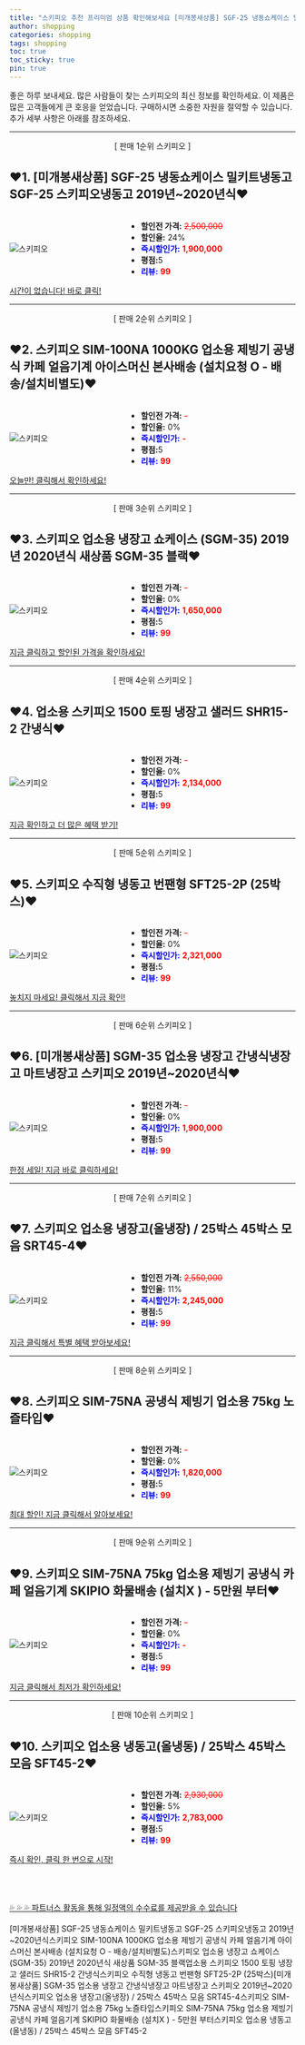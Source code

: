 ```yaml
---
title: "스키피오 추천 프리미엄 상품 확인해보세요 [미개봉새상품] SGF-25 냉동쇼케이스 밀키트냉동고 SGF-25"
author: shopping
categories: shopping
tags: shopping
toc: true
toc_sticky: true
pin: true
---
```

좋은 하루 보내세요. 많은 사람들이 찾는 스키피오의 최신 정보를 확인하세요. 이 제품은 많은 고객들에게 큰 호응을 얻었습니다. 구매하시면 소중한 자원을 절약할 수 있습니다. 추가 세부 사항은 아래를 참조하세요.

---
<p class="toplist" style="margin: 0 auto; display: block; width: fit-content;">[ 판매 1순위 스키피오 ]</p>

<h2><strong>❤️1. [미개봉새상품] SGF-25 냉동쇼케이스 밀키트냉동고 SGF-25 스키피오냉동고 2019년~2020년식❤️</strong></h2>

<div style="display: flex; align-items: center;">
    <div style="flex: 0.4;">
        <img src="https://thumbnail9.coupangcdn.com/thumbnails/remote/230x230ex/image/vendor_inventory/a484/bb470d5d365c25561381a2bc15ef58e84fe0466d342c42b9d09fa0fca415.jpeg" alt="스키피오" style="max-width: 100%;">
    </div>
    <div style="flex: 0.6; margin-left: 10px;">
        <ul>
            <li><strong>할인전 가격:</strong> <del style="color: red;">2,500,000</del></li>
            <li><strong>할인율:</strong> 24%</li>
            <li><span style='color:blue'><strong>즉시할인가:</strong></span> <span style='color:red'><strong>1,900,000</strong></span></li>
            <li><strong>평점:</strong>5</li>
            <li><span style='color:blue'><strong>리뷰:</strong></span> <span style='color:red'><strong>99</strong></span></li>
        </ul>
    </div>
</div>
<div class="center">
    <a href="https://William4Davisa.github.io?lptag=AF9450613&subid=githubio&pageKey=7623559834&traceid=V0-153&itemId=20217255866&vendorItemId=80163446922" class="myButton">
        시간이 없습니다! 바로 클릭!
    </a>
</div>


---
<p class="toplist" style="margin: 0 auto; display: block; width: fit-content;">[ 판매 2순위 스키피오 ]</p>

<h2><strong>❤️2. 스키피오 SIM-100NA 1000KG 업소용 제빙기 공냉식 카페 얼음기계 아이스머신 본사배송 (설치요청 O - 배송/설치비별도)❤️</strong></h2>

<div style="display: flex; align-items: center;">
    <div style="flex: 0.4;">
        <img src="https://thumbnail8.coupangcdn.com/thumbnails/remote/230x230ex/image/vendor_inventory/cefd/fe4659822766b44af0063c4e54bcdbe697fbca2fd7abd7a99c94ef37b2c7.jpeg" alt="스키피오" style="max-width: 100%;">
    </div>
    <div style="flex: 0.6; margin-left: 10px;">
        <ul>
            <li><strong>할인전 가격:</strong> <del style="color: red;">-</del></li>
            <li><strong>할인율:</strong> 0%</li>
            <li><span style='color:blue'><strong>즉시할인가:</strong></span> <span style='color:red'><strong>-</strong></span></li>
            <li><strong>평점:</strong>5</li>
            <li><span style='color:blue'><strong>리뷰:</strong></span> <span style='color:red'><strong>99</strong></span></li>
        </ul>
    </div>
</div>
<div class="center">
    <a href="https://William4Davisa.github.io?lptag=AF9450613&subid=githubio&pageKey=8250144737&traceid=V0-153&itemId=23750230671&vendorItemId=90774755825" class="myButton">
        오늘만! 클릭해서 확인하세요!
    </a>
</div>


---
<p class="toplist" style="margin: 0 auto; display: block; width: fit-content;">[ 판매 3순위 스키피오 ]</p>

<h2><strong>❤️3. 스키피오 업소용 냉장고 쇼케이스 (SGM-35) 2019년 2020년식 새상품 SGM-35 블랙❤️</strong></h2>

<div style="display: flex; align-items: center;">
    <div style="flex: 0.4;">
        <img src="https://thumbnail10.coupangcdn.com/thumbnails/remote/230x230ex/image/vendor_inventory/5c31/e543909944c3bc105374cf1f5e13481b54f4b7ef3d8361d9e7749057f66b.jpg" alt="스키피오" style="max-width: 100%;">
    </div>
    <div style="flex: 0.6; margin-left: 10px;">
        <ul>
            <li><strong>할인전 가격:</strong> <del style="color: red;">-</del></li>
            <li><strong>할인율:</strong> 0%</li>
            <li><span style='color:blue'><strong>즉시할인가:</strong></span> <span style='color:red'><strong>1,650,000</strong></span></li>
            <li><strong>평점:</strong>5</li>
            <li><span style='color:blue'><strong>리뷰:</strong></span> <span style='color:red'><strong>99</strong></span></li>
        </ul>
    </div>
</div>
<div class="center">
    <a href="https://William4Davisa.github.io?lptag=AF9450613&subid=githubio&pageKey=6908612858&traceid=V0-153&itemId=16641527514&vendorItemId=83825706361" class="myButton">
        지금 클릭하고 할인된 가격을 확인하세요!
    </a>
</div>


---
<p class="toplist" style="margin: 0 auto; display: block; width: fit-content;">[ 판매 4순위 스키피오 ]</p>

<h2><strong>❤️4. 업소용 스키피오 1500 토핑 냉장고 샐러드 SHR15-2 간냉식❤️</strong></h2>

<div style="display: flex; align-items: center;">
    <div style="flex: 0.4;">
        <img src="https://thumbnail10.coupangcdn.com/thumbnails/remote/230x230ex/image/vendor_inventory/ec38/421c4c417fc357f2d080ab62f5b41b50b31d922c6c8646809a0546e1781e.jpg" alt="스키피오" style="max-width: 100%;">
    </div>
    <div style="flex: 0.6; margin-left: 10px;">
        <ul>
            <li><strong>할인전 가격:</strong> <del style="color: red;">-</del></li>
            <li><strong>할인율:</strong> 0%</li>
            <li><span style='color:blue'><strong>즉시할인가:</strong></span> <span style='color:red'><strong>2,134,000</strong></span></li>
            <li><strong>평점:</strong>5</li>
            <li><span style='color:blue'><strong>리뷰:</strong></span> <span style='color:red'><strong>99</strong></span></li>
        </ul>
    </div>
</div>
<div class="center">
    <a href="https://William4Davisa.github.io?lptag=AF9450613&subid=githubio&pageKey=7568309517&traceid=V0-153&itemId=19953574660&vendorItemId=87052471690" class="myButton">
        지금 확인하고 더 많은 혜택 받기!
    </a>
</div>


---
<p class="toplist" style="margin: 0 auto; display: block; width: fit-content;">[ 판매 5순위 스키피오 ]</p>

<h2><strong>❤️5. 스키피오 수직형 냉동고 번팬형 SFT25-2P (25박스)❤️</strong></h2>

<div style="display: flex; align-items: center;">
    <div style="flex: 0.4;">
        <img src="https://thumbnail7.coupangcdn.com/thumbnails/remote/230x230ex/image/vendor_inventory/2084/7204ea0e2799b92437fe1cefe37d3119c3da4387070fc2303cf9cb349a48.jpeg" alt="스키피오" style="max-width: 100%;">
    </div>
    <div style="flex: 0.6; margin-left: 10px;">
        <ul>
            <li><strong>할인전 가격:</strong> <del style="color: red;">-</del></li>
            <li><strong>할인율:</strong> 0%</li>
            <li><span style='color:blue'><strong>즉시할인가:</strong></span> <span style='color:red'><strong>2,321,000</strong></span></li>
            <li><strong>평점:</strong>5</li>
            <li><span style='color:blue'><strong>리뷰:</strong></span> <span style='color:red'><strong>99</strong></span></li>
        </ul>
    </div>
</div>
<div class="center">
    <a href="https://William4Davisa.github.io?lptag=AF9450613&subid=githubio&pageKey=7196121190&traceid=V0-153&itemId=18179004217&vendorItemId=85328088543" class="myButton">
        놓치지 마세요! 클릭해서 지금 확인!
    </a>
</div>


---
<p class="toplist" style="margin: 0 auto; display: block; width: fit-content;">[ 판매 6순위 스키피오 ]</p>

<h2><strong>❤️6. [미개봉새상품] SGM-35 업소용 냉장고 간냉식냉장고 마트냉장고 스키피오 2019년~2020년식❤️</strong></h2>

<div style="display: flex; align-items: center;">
    <div style="flex: 0.4;">
        <img src="https://thumbnail9.coupangcdn.com/thumbnails/remote/230x230ex/image/vendor_inventory/8963/ec5ff8e5a936f3b20d8441b62085e6b349aa7fe45dbdbfd6f1456ffabfa4.jpeg" alt="스키피오" style="max-width: 100%;">
    </div>
    <div style="flex: 0.6; margin-left: 10px;">
        <ul>
            <li><strong>할인전 가격:</strong> <del style="color: red;">-</del></li>
            <li><strong>할인율:</strong> 0%</li>
            <li><span style='color:blue'><strong>즉시할인가:</strong></span> <span style='color:red'><strong>1,900,000</strong></span></li>
            <li><strong>평점:</strong>5</li>
            <li><span style='color:blue'><strong>리뷰:</strong></span> <span style='color:red'><strong>99</strong></span></li>
        </ul>
    </div>
</div>
<div class="center">
    <a href="https://William4Davisa.github.io?lptag=AF9450613&subid=githubio&pageKey=7623562591&traceid=V0-153&itemId=20217266994&vendorItemId=80163446776" class="myButton">
        한정 세일! 지금 바로 클릭하세요!
    </a>
</div>


---
<p class="toplist" style="margin: 0 auto; display: block; width: fit-content;">[ 판매 7순위 스키피오 ]</p>

<h2><strong>❤️7. 스키피오 업소용 냉장고(올냉장) / 25박스 45박스 모음 SRT45-4❤️</strong></h2>

<div style="display: flex; align-items: center;">
    <div style="flex: 0.4;">
        <img src="https://thumbnail6.coupangcdn.com/thumbnails/remote/230x230ex/image/vendor_inventory/e629/a0739a17994bf74feade1230c2cefe17dba2fc3f5d61f11597d328be3e8d.jpg" alt="스키피오" style="max-width: 100%;">
    </div>
    <div style="flex: 0.6; margin-left: 10px;">
        <ul>
            <li><strong>할인전 가격:</strong> <del style="color: red;">2,550,000</del></li>
            <li><strong>할인율:</strong> 11%</li>
            <li><span style='color:blue'><strong>즉시할인가:</strong></span> <span style='color:red'><strong>2,245,000</strong></span></li>
            <li><strong>평점:</strong>5</li>
            <li><span style='color:blue'><strong>리뷰:</strong></span> <span style='color:red'><strong>99</strong></span></li>
        </ul>
    </div>
</div>
<div class="center">
    <a href="https://William4Davisa.github.io?lptag=AF9450613&subid=githubio&pageKey=7088309288&traceid=V0-153&itemId=17655812931&vendorItemId=84821350458" class="myButton">
        지금 클릭해서 특별 혜택 받아보세요!
    </a>
</div>


---
<p class="toplist" style="margin: 0 auto; display: block; width: fit-content;">[ 판매 8순위 스키피오 ]</p>

<h2><strong>❤️8. 스키피오 SIM-75NA 공냉식 제빙기 업소용 75kg 노즐타입❤️</strong></h2>

<div style="display: flex; align-items: center;">
    <div style="flex: 0.4;">
        <img src="https://thumbnail7.coupangcdn.com/thumbnails/remote/230x230ex/image/vendor_inventory/cae2/65625391387a7a12388b0ad0e1e7e6cef16add3bb34ce7030c80c907552f.jpg" alt="스키피오" style="max-width: 100%;">
    </div>
    <div style="flex: 0.6; margin-left: 10px;">
        <ul>
            <li><strong>할인전 가격:</strong> <del style="color: red;">-</del></li>
            <li><strong>할인율:</strong> 0%</li>
            <li><span style='color:blue'><strong>즉시할인가:</strong></span> <span style='color:red'><strong>1,820,000</strong></span></li>
            <li><strong>평점:</strong>5</li>
            <li><span style='color:blue'><strong>리뷰:</strong></span> <span style='color:red'><strong>99</strong></span></li>
        </ul>
    </div>
</div>
<div class="center">
    <a href="https://William4Davisa.github.io?lptag=AF9450613&subid=githubio&pageKey=7610272406&traceid=V0-153&itemId=20153776154&vendorItemId=87246662573" class="myButton">
        최대 할인! 지금 클릭해서 알아보세요!
    </a>
</div>


---
<p class="toplist" style="margin: 0 auto; display: block; width: fit-content;">[ 판매 9순위 스키피오 ]</p>

<h2><strong>❤️9. 스키피오 SIM-75NA 75kg 업소용 제빙기 공냉식 카페 얼음기계 SKIPIO 화물배송 (설치X ) - 5만원 부터❤️</strong></h2>

<div style="display: flex; align-items: center;">
    <div style="flex: 0.4;">
        <img src="https://thumbnail8.coupangcdn.com/thumbnails/remote/230x230ex/image/vendor_inventory/0ee3/80a6b347077e1d412908319f87a21cd1748e5d3090ca67797b775fd86a29.jpeg" alt="스키피오" style="max-width: 100%;">
    </div>
    <div style="flex: 0.6; margin-left: 10px;">
        <ul>
            <li><strong>할인전 가격:</strong> <del style="color: red;">-</del></li>
            <li><strong>할인율:</strong> 0%</li>
            <li><span style='color:blue'><strong>즉시할인가:</strong></span> <span style='color:red'><strong>-</strong></span></li>
            <li><strong>평점:</strong>5</li>
            <li><span style='color:blue'><strong>리뷰:</strong></span> <span style='color:red'><strong>99</strong></span></li>
        </ul>
    </div>
</div>
<div class="center">
    <a href="https://William4Davisa.github.io?lptag=AF9450613&subid=githubio&pageKey=8250153221&traceid=V0-153&itemId=23750267649&vendorItemId=90774792663" class="myButton">
        지금 클릭해서 최저가 확인하세요!
    </a>
</div>


---
<p class="toplist" style="margin: 0 auto; display: block; width: fit-content;">[ 판매 10순위 스키피오 ]</p>

<h2><strong>❤️10. 스키피오 업소용 냉동고(올냉동) / 25박스 45박스 모음 SFT45-2❤️</strong></h2>

<div style="display: flex; align-items: center;">
    <div style="flex: 0.4;">
        <img src="https://thumbnail7.coupangcdn.com/thumbnails/remote/230x230ex/image/vendor_inventory/dfa2/917986bf2bd917e56c251d9dab3dc1be149302ccb32cc723365ee305ac62.jpg" alt="스키피오" style="max-width: 100%;">
    </div>
    <div style="flex: 0.6; margin-left: 10px;">
        <ul>
            <li><strong>할인전 가격:</strong> <del style="color: red;">2,930,000</del></li>
            <li><strong>할인율:</strong> 5%</li>
            <li><span style='color:blue'><strong>즉시할인가:</strong></span> <span style='color:red'><strong>2,783,000</strong></span></li>
            <li><strong>평점:</strong>5</li>
            <li><span style='color:blue'><strong>리뷰:</strong></span> <span style='color:red'><strong>99</strong></span></li>
        </ul>
    </div>
</div>
<div class="center">
    <a href="https://William4Davisa.github.io?lptag=AF9450613&subid=githubio&pageKey=7088438159&traceid=V0-153&itemId=17656355101&vendorItemId=84821887637" class="myButton">
        즉시 확인, 클릭 한 번으로 시작!
    </a>
</div>

<br><br><br>[💦 💦 💦 파트너스 활동을 통해 일정액의 수수료를 제공받을 수 있습니다](https://link.coupang.com/a/bcpT2c)<br><br>[미개봉새상품] SGF-25 냉동쇼케이스 밀키트냉동고 SGF-25 스키피오냉동고 2019년~2020년식스키피오 SIM-100NA 1000KG 업소용 제빙기 공냉식 카페 얼음기계 아이스머신 본사배송 (설치요청 O - 배송/설치비별도)스키피오 업소용 냉장고 쇼케이스 (SGM-35) 2019년 2020년식 새상품 SGM-35 블랙업소용 스키피오 1500 토핑 냉장고 샐러드 SHR15-2 간냉식스키피오 수직형 냉동고 번팬형 SFT25-2P (25박스)[미개봉새상품] SGM-35 업소용 냉장고 간냉식냉장고 마트냉장고 스키피오 2019년~2020년식스키피오 업소용 냉장고(올냉장) / 25박스 45박스 모음 SRT45-4스키피오 SIM-75NA 공냉식 제빙기 업소용 75kg 노즐타입스키피오 SIM-75NA 75kg 업소용 제빙기 공냉식 카페 얼음기계 SKIPIO 화물배송 (설치X ) - 5만원 부터스키피오 업소용 냉동고(올냉동) / 25박스 45박스 모음 SFT45-2